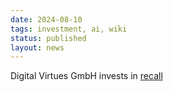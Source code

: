 ```yaml
---
date: 2024-08-10
tags: investment, ai, wiki
status: published
layout: news
---
```


Digital Virtues GmbH invests in [recall](https://www.getrecall.ai/)
